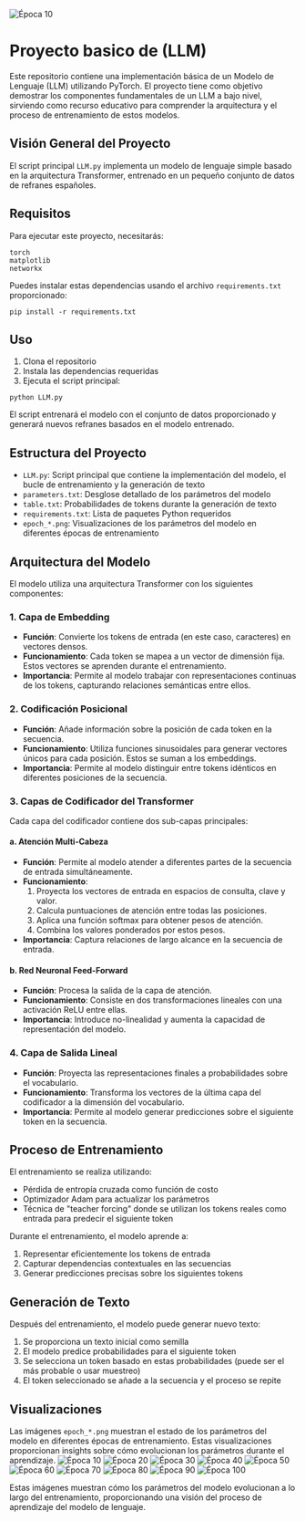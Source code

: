 ![Época 10](notajo.png)

# Proyecto basico de (LLM)

Este repositorio contiene una implementación básica de un Modelo de Lenguaje (LLM) utilizando PyTorch. El proyecto tiene como objetivo demostrar los componentes fundamentales de un LLM a bajo nivel, sirviendo como recurso educativo para comprender la arquitectura y el proceso de entrenamiento de estos modelos.

## Visión General del Proyecto

El script principal `LLM.py` implementa un modelo de lenguaje simple basado en la arquitectura Transformer, entrenado en un pequeño conjunto de datos de refranes españoles. 

## Requisitos

Para ejecutar este proyecto, necesitarás:

```
torch
matplotlib
networkx
```

Puedes instalar estas dependencias usando el archivo `requirements.txt` proporcionado:

```
pip install -r requirements.txt
```

## Uso

1. Clona el repositorio
2. Instala las dependencias requeridas
3. Ejecuta el script principal:

```
python LLM.py
```

El script entrenará el modelo con el conjunto de datos proporcionado y generará nuevos refranes basados en el modelo entrenado.

## Estructura del Proyecto

- `LLM.py`: Script principal que contiene la implementación del modelo, el bucle de entrenamiento y la generación de texto
- `parameters.txt`: Desglose detallado de los parámetros del modelo
- `table.txt`: Probabilidades de tokens durante la generación de texto
- `requirements.txt`: Lista de paquetes Python requeridos
- `epoch_*.png`: Visualizaciones de los parámetros del modelo en diferentes épocas de entrenamiento

## Arquitectura del Modelo

El modelo utiliza una arquitectura Transformer con los siguientes componentes:

### 1. Capa de Embedding
- **Función**: Convierte los tokens de entrada (en este caso, caracteres) en vectores densos.
- **Funcionamiento**: Cada token se mapea a un vector de dimensión fija. Estos vectores se aprenden durante el entrenamiento.
- **Importancia**: Permite al modelo trabajar con representaciones continuas de los tokens, capturando relaciones semánticas entre ellos.

### 2. Codificación Posicional
- **Función**: Añade información sobre la posición de cada token en la secuencia.
- **Funcionamiento**: Utiliza funciones sinusoidales para generar vectores únicos para cada posición. Estos se suman a los embeddings.
- **Importancia**: Permite al modelo distinguir entre tokens idénticos en diferentes posiciones de la secuencia.

### 3. Capas de Codificador del Transformer
Cada capa del codificador contiene dos sub-capas principales:

#### a. Atención Multi-Cabeza
- **Función**: Permite al modelo atender a diferentes partes de la secuencia de entrada simultáneamente.
- **Funcionamiento**: 
  1. Proyecta los vectores de entrada en espacios de consulta, clave y valor.
  2. Calcula puntuaciones de atención entre todas las posiciones.
  3. Aplica una función softmax para obtener pesos de atención.
  4. Combina los valores ponderados por estos pesos.
- **Importancia**: Captura relaciones de largo alcance en la secuencia de entrada.

#### b. Red Neuronal Feed-Forward
- **Función**: Procesa la salida de la capa de atención.
- **Funcionamiento**: Consiste en dos transformaciones lineales con una activación ReLU entre ellas.
- **Importancia**: Introduce no-linealidad y aumenta la capacidad de representación del modelo.

### 4. Capa de Salida Lineal
- **Función**: Proyecta las representaciones finales a probabilidades sobre el vocabulario.
- **Funcionamiento**: Transforma los vectores de la última capa del codificador a la dimensión del vocabulario.
- **Importancia**: Permite al modelo generar predicciones sobre el siguiente token en la secuencia.

## Proceso de Entrenamiento

El entrenamiento se realiza utilizando:
- Pérdida de entropía cruzada como función de costo
- Optimizador Adam para actualizar los parámetros
- Técnica de "teacher forcing" donde se utilizan los tokens reales como entrada para predecir el siguiente token

Durante el entrenamiento, el modelo aprende a:
1. Representar eficientemente los tokens de entrada
2. Capturar dependencias contextuales en las secuencias
3. Generar predicciones precisas sobre los siguientes tokens

## Generación de Texto

Después del entrenamiento, el modelo puede generar nuevo texto:
1. Se proporciona un texto inicial como semilla
2. El modelo predice probabilidades para el siguiente token
3. Se selecciona un token basado en estas probabilidades (puede ser el más probable o usar muestreo)
4. El token seleccionado se añade a la secuencia y el proceso se repite

## Visualizaciones

Las imágenes `epoch_*.png` muestran el estado de los parámetros del modelo en diferentes épocas de entrenamiento. Estas visualizaciones proporcionan insights sobre cómo evolucionan los parámetros durante el aprendizaje.
![Época 10](epoch_10.png)
![Época 20](epoch_20.png)
![Época 30](epoch_30.png)
![Época 40](epoch_40.png)
![Época 50](epoch_50.png)
![Época 60](epoch_60.png)
![Época 70](epoch_70.png)
![Época 80](epoch_80.png)
![Época 90](epoch_90.png)
![Época 100](epoch_100.png)

Estas imágenes muestran cómo los parámetros del modelo evolucionan a lo largo del entrenamiento, proporcionando una visión del proceso de aprendizaje del modelo de lenguaje.
